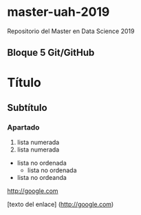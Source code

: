 # master-uah-2019
Repositorio del Master en Data Science 2019

## Bloque 5 Git/GitHub 

# Título

## Subtítulo

### Apartado

1. lista numerada
2. lista numerada

- lista no ordenada
    - lista no ordenada
- lista no ordeanda

<http://google.com>

[texto del enlace] (http://google.com)
